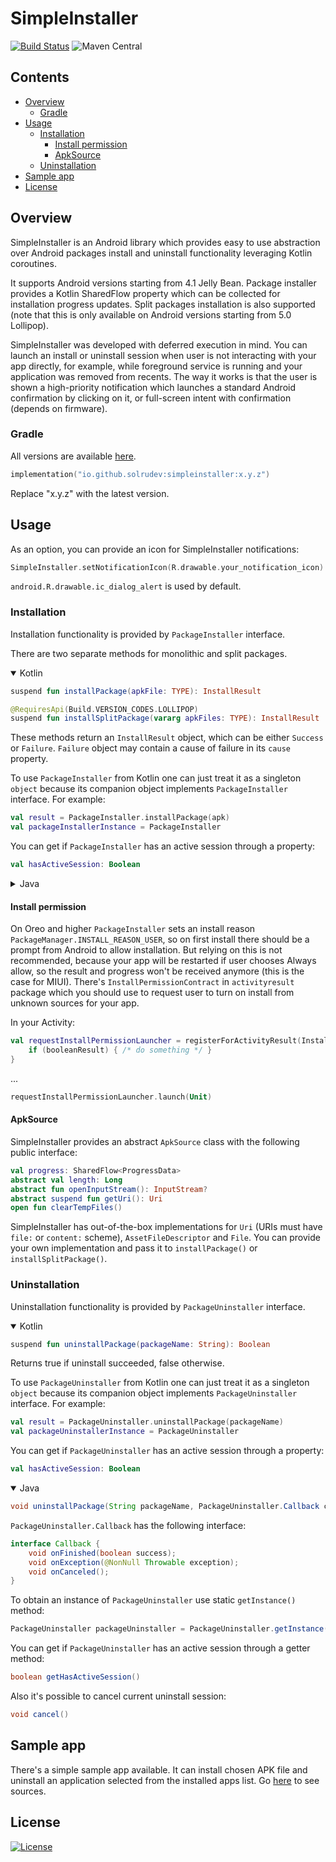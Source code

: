 # SimpleInstaller
[![Build Status](https://github.com/solrudev/SimpleInstaller/workflows/Publish/badge.svg)](https://github.com/solrudev/SimpleInstaller/actions?query=workflow%3A%22Publish%22)
![Maven Central](https://img.shields.io/maven-central/v/io.github.solrudev/simpleinstaller.svg)

## Contents
* [Overview](#overview)
    + [Gradle](#gradle)
* [Usage](#usage)
    + [Installation](#installation)
        - [Install permission](#install-permission)
        - [ApkSource](#apksource)
    + [Uninstallation](#uninstallation)
* [Sample app](#sample-app)
* [License](#license)

## Overview
SimpleInstaller is an Android library which provides easy to use abstraction over Android packages
install and uninstall functionality leveraging Kotlin coroutines.

It supports Android versions starting from 4.1 Jelly Bean. Package installer provides a Kotlin
SharedFlow property which can be collected for installation progress updates. Split packages
installation is also supported (note that this is only available on Android versions starting from
5.0 Lollipop).

SimpleInstaller was developed with deferred execution in mind. You can launch an install or
uninstall session when user is not interacting with your app directly, for example, while foreground
service is running and your application was removed from recents. The way it works is that the user
is shown a high-priority notification which launches a standard Android confirmation by clicking on
it, or full-screen intent with confirmation (depends on firmware).

### Gradle
All versions are available
[here](https://s01.oss.sonatype.org/#nexus-search;gav~io.github.solrudev~simpleinstaller~~~).
```kotlin
implementation("io.github.solrudev:simpleinstaller:x.y.z")
```
Replace "x.y.z" with the latest version.

## Usage
As an option, you can provide an icon for SimpleInstaller notifications:
```kotlin
SimpleInstaller.setNotificationIcon(R.drawable.your_notification_icon)
```
`android.R.drawable.ic_dialog_alert` is used by default.

### Installation
Installation functionality is provided by `PackageInstaller` interface.

There are two separate methods for monolithic and split packages.

<details open>
  <summary>Kotlin</summary>

```kotlin
suspend fun installPackage(apkFile: TYPE): InstallResult
```
```kotlin
@RequiresApi(Build.VERSION_CODES.LOLLIPOP)
suspend fun installSplitPackage(vararg apkFiles: TYPE): InstallResult
```
These methods return an `InstallResult` object, which can be either `Success` or `Failure`.
`Failure` object may contain a cause of failure in its `cause` property.

To use `PackageInstaller` from Kotlin one can just treat it as a singleton `object` because its
companion object implements `PackageInstaller` interface. For example:
```kotlin
val result = PackageInstaller.installPackage(apk)
val packageInstallerInstance = PackageInstaller
```
You can get if `PackageInstaller` has an active session through a property:
```kotlin
val hasActiveSession: Boolean
```
</details>

<details>
  <summary>Java</summary>

```java
void installPackage(ApkSource apkFile, PackageInstaller.Callback callback)
```
```java
@RequiresApi(Build.VERSION_CODES.LOLLIPOP)
void installSplitPackage(ApkSource[] apkFiles, PackageInstaller.Callback callback)
```
`PackageInstaller.Callback` has the following interface:
```java
interface Callback {
    void onSuccess();
    void onFailure(@Nullable InstallFailureCause cause);
    void onException(@NonNull Throwable exception);
    void onCanceled();
    void onProgressChanged(@NonNull ProgressData progress);
}
```
Java variants accept only [`ApkSource`](#ApkSource). If you need to pass [other types supported
by SimpleInstaller out-of-the-box](#ApkSource), use helper methods from `PackageInstallerHelper`.
You must pass an instance of `PackageInstaller` as the first parameter.
```java
static void installPackage(PackageInstaller packageInstaller, TYPE apkFile, PackageInstaller.Callback callback)
```
```java
@RequiresApi(Build.VERSION_CODES.LOLLIPOP)
static void installSplitPackage(PackageInstaller packageInstaller, TYPE[] apkFiles, PackageInstaller.Callback callback)
```
To obtain an instance of `PackageInstaller` use static `getInstance()` method:
```java
PackageInstaller packageInstaller = PackageInstaller.getInstance();
```
You can get if `PackageInstaller` has an active session through a getter method:
```java
boolean getHasActiveSession()
```
Also it's possible to cancel current install session:
```java
void cancel()
```
</details>

#### Install permission
On Oreo and higher `PackageInstaller` sets an install reason `PackageManager.INSTALL_REASON_USER`,
so on first install there should be a prompt from Android to allow installation. But relying on this
is not recommended, because your app will be restarted if user chooses Always allow, so the result
and progress won't be received anymore (this is the case for MIUI). There's
`InstallPermissionContract` in `activityresult` package which you should use to request user to turn
on install from unknown sources for your app.

In your Activity:
```kotlin
val requestInstallPermissionLauncher = registerForActivityResult(InstallPermissionContract()) { booleanResult ->
	if (booleanResult) { /* do something */ }
}
```
...
```kotlin
requestInstallPermissionLauncher.launch(Unit)
```

#### ApkSource
SimpleInstaller provides an abstract `ApkSource` class with the following public interface:
```kotlin
val progress: SharedFlow<ProgressData>
abstract val length: Long
abstract fun openInputStream(): InputStream?
abstract suspend fun getUri(): Uri
open fun clearTempFiles()
```
SimpleInstaller has out-of-the-box implementations for `Uri` (URIs must have `file:` or `content:`
scheme), `AssetFileDescriptor` and `File`. You can provide your own implementation and pass it to
`installPackage()` or `installSplitPackage()`.

### Uninstallation
Uninstallation functionality is provided by `PackageUninstaller` interface.

<details open>
  <summary>Kotlin</summary>

```kotlin
suspend fun uninstallPackage(packageName: String): Boolean
```
Returns true if uninstall succeeded, false otherwise.

To use `PackageUninstaller` from Kotlin one can just treat it as a singleton `object` because its
companion object implements `PackageUninstaller` interface. For example:
```kotlin
val result = PackageUninstaller.uninstallPackage(packageName)
val packageUninstallerInstance = PackageUninstaller
```
You can get if `PackageUninstaller` has an active session through a property:
```kotlin
val hasActiveSession: Boolean
```
</details>

<details open>
  <summary>Java</summary>

```java
void uninstallPackage(String packageName, PackageUninstaller.Callback callback)
```
`PackageUninstaller.Callback` has the following interface:
```java
interface Callback {
    void onFinished(boolean success);
    void onException(@NonNull Throwable exception);
    void onCanceled();
}
```
To obtain an instance of `PackageUninstaller` use static `getInstance()` method:
```java
PackageUninstaller packageUninstaller = PackageUninstaller.getInstance();
```
You can get if `PackageUninstaller` has an active session through a getter method:
```java
boolean getHasActiveSession()
```
Also it's possible to cancel current uninstall session:
```java
void cancel()
```
</details>

## Sample app
There's a simple sample app available. It can install chosen APK file and uninstall an application
selected from the installed apps list. Go
[here](https://github.com/solrudev/SimpleInstaller/tree/master/sampleapp) to see sources.

## License
[![License](https://img.shields.io/badge/License-Apache_2.0-blue.svg)](https://github.com/solrudev/SimpleInstaller/blob/master/LICENSE)